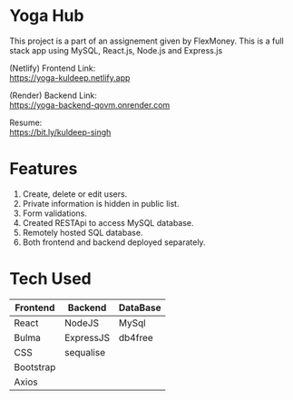 # Yoga Hub 
This project is a part of an assignement given by FlexMoney. This is a full stack app using MySQL, React.js, Node.js and Express.js

<!-- Deployed Links -->
(Netlify) Frontend Link:
<br/>
https://yoga-kuldeep.netlify.app

(Render) Backend Link:
<br />
https://yoga-backend-qovm.onrender.com

Resume:
<br/>
https://bit.ly/kuldeep-singh

<!--  Features -->
# Features
1. Create, delete or edit users.
2. Private information is hidden in public list.
3. Form validations.
4. Created RESTApi to access MySQL database. 
5. Remotely hosted SQL database.
6. Both frontend and backend deployed separately.
<!-- Tech used -->
# Tech Used

| Frontend     | Backend             | DataBase              |
| ------------ | ------------------- | --------------------- |
| React        | NodeJS              | MySql                 | 
| Bulma        | ExpressJS           | db4free               | 
| CSS          | sequalise           |                       | 
| Bootstrap    |                     |                       | 
| Axios        |                     |                       |
<!-- Snippets
# Snippets
## Home Page
![Home Page](https://user-images.githubusercontent.com/59189868/206463653-138ae3e2-c146-4dad-91c7-6e53e99e547b.jpg)

## Already Loggedin User's Landing Page
![Attractive Loading](https://user-images.githubusercontent.com/55274410/151668643-f706785c-2af5-45be-a0ad-403667dfa12c.png)
 
## Login Page
![Login Page](https://user-images.githubusercontent.com/59189868/206785455-2236d35a-18d4-4a76-ab55-d3119f2fccdf.jpg) -->
